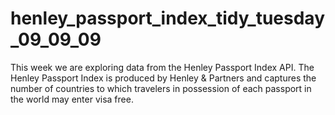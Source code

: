 # henley_passport_index_tidy_tuesday_09_09_09
This week we are exploring data from the Henley Passport Index API. The Henley Passport Index is produced by Henley & Partners and captures the number of countries to which travelers in possession of each passport in the world may enter visa free.
